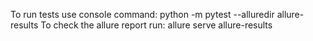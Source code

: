 To run tests use console command: python -m pytest --alluredir allure-results
To check the allure report run: allure serve allure-results
